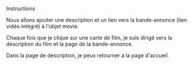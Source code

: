 Instructions

Nous allons ajouter une description et un lien vers la bande-annonce (lien vidéo intégré) à l'objet movie.

Chaque fois que je clique sur une carte de film, je suis dirigé vers la description du film et la page de la bande-annonce.

Dans la page de description, je peux retourner à la page d'accueil.
